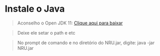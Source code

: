 # Instale o Java
> Aconselho o Open JDK 11: [Clique aqui para baixar](https://github-releases.githubusercontent.com/140419044/24e18480-a2e2-11eb-9d30-df45ed3ca673?X-Amz-Algorithm=AWS4-HMAC-SHA256&X-Amz-Credential=AKIAIWNJYAX4CSVEH53A%2F20210521%2Fus-east-1%2Fs3%2Faws4_request&X-Amz-Date=20210521T200738Z&X-Amz-Expires=300&X-Amz-Signature=45feff8ee686c5c7d790f8c86fd2bea2b5c99d46d02e989d72380c766de1bf5e&X-Amz-SignedHeaders=host&actor_id=65323066&key_id=0&repo_id=140419044&response-content-disposition=attachment%3B%20filename%3DOpenJDK11U-jdk_x64_windows_hotspot_11.0.11_9.msi&response-content-type=application%2Foctet-stream)

> Deixe ele setar o path e etc

> No prompt de comando e no diretório do NRU.jar, digite: java -jar NRU.jar 
